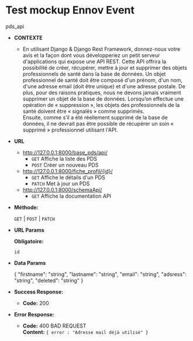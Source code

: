 # Test mockup Ennov Event
pds_api

* **CONTEXTE**
  * En utilisant Django & Django Rest Framework, donnez-nous votre avis et la façon dont vous développeriez un petit serveur d'applications qui expose une API REST. Cette API offrira la possibilité de créer, récupérer, mettre à jour et supprimer des objets professionnels de santé dans la base de données. Un objet professionnel de santé doit être composé d'un prénom, d'un nom, d'une adresse email (doit être unique) et d'une adresse postale.
De plus, pour des raisons pratiques, nous ne devons jamais vraiment supprimer un objet de la base de données. Lorsqu’on effectue une opération de « suppression », les objets des professionnels de la santé doivent être « signalés » comme supprimés. <br />
Ensuite, comme s’il a été réellement supprimé de la base de données, il ne devrait pas être possible de récupérer un soin « supprimé » professionnel utilisant l'API.


* **URL**
  * http://127.0.0.1:8000/base_pds/api/
    * `GET` Affiche la liste des PDS
    * `POST` Créer un nouveau PDS
  * http://127.0.0.1:8000/fiche_profil/{id}/
    * `GET` Affiche le détails d'un PDS
    * `PATCH` Met à jour un PDS
  * http://127.0.0.1:8000/schemaApi/
    * `GET` Affiche la documentation API

* **Méthode:**

  `GET` | `POST` | `PATCH`
  
*  **URL Params**

   **Obligatoire:**
 
   `id`

* **Data Params**

  {
  "firstname": "string",
  "lastname": "string",
  "email": "string",
  "adsress": "string",
  "deleted": "string"
}

* **Success Response:**
  
  * **Code:** 200
 
* **Error Response:**


  * **Code:** 400 BAD REQUEST <br />
    **Content:** `{ error : "Adresse mail déjà utilisé" }`
